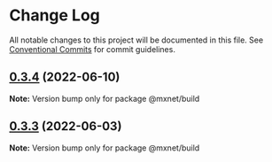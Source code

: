 # Change Log

All notable changes to this project will be documented in this file.
See [Conventional Commits](https://conventionalcommits.org) for commit guidelines.

## [0.3.4](https://gitee.com/cq_maixun_network/repo/compare/@mxnet/build@0.3.3...@mxnet/build@0.3.4) (2022-06-10)

**Note:** Version bump only for package @mxnet/build





## [0.3.3](https://gitee.com/cq_maixun_network/repo/compare/@mxnet/build@0.3.2...@mxnet/build@0.3.3) (2022-06-03)

**Note:** Version bump only for package @mxnet/build
